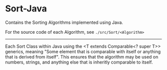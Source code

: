 Sort-Java
=========

Contains the Sorting Algorithms implemented using Java.

For the source code of each Algorithm, see `./src/Sort/<Algorithm>`

<hr>

Each Sort Class within Java using the <T extends Comparable<? super T>> generics, meaning "Some element that is comparable with itself or anything that is derived from itself". This ensures that the algorithm may be used on numbers, strings, and anything else that is inheritly comparable to itself.
